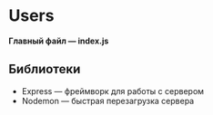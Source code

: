 # Users

**Главный файл — index.js**


## Библиотеки
- Express — фреймворк для работы с сервером
- Nodemon — быстрая перезагрузка сервера
